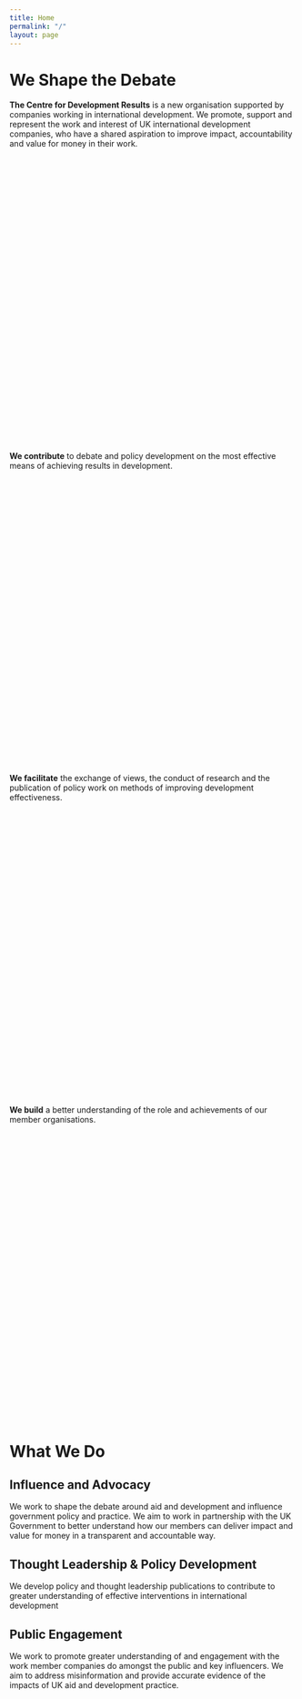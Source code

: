 ```yaml
---
title: Home
permalink: "/"
layout: page
---
```


<h1>We Shape the Debate</h1>
<p class="lead-in">
  <strong>The Centre for Development Results</strong> is a new organisation supported by companies working in international development. We promote, support and represent the work and interest of UK international development companies, who have a shared aspiration to improve impact, accountability and value for money in their work.
</p>
<div class="aim-blocks">
  <div class="aim-block"><svg class="policy aims" viewBox="0 0 100 100" preserveAspectRatio="xMinYMax meet"><use xlink:href="#svg-policy"></use></svg><p>
    <strong>We contribute</strong> to debate and policy development on the most effective means of achieving results in development.
  </p></div>
  <div class="aim-block"><svg class="debate aims" viewBox="0 0 100 100" preserveAspectRatio="xMinYMax meet"><use xlink:href="#svg-debate"></use></svg><p>
    <strong>We facilitate</strong> the exchange of views, the conduct of research and the publication of policy work on methods of improving development effectiveness.
  </p></div>
  <div class="aim-block last"><svg class="members aims" viewBox="0 0 100 100" preserveAspectRatio="xMinYMax meet"><use xlink:href="#svg-members"></use></svg><p>
    <strong>We build</strong> a better understanding of the role and achievements of our member organisations.
  </p></div>
</div>
<div class="content-logo"><svg class="content-logo-svg" viewBox="0 0 294 294" preserveAspectRatio="xMinYMax meet"><use xlink:href="#logo"></use></svg></div>
<h1>What We Do</h1>
<h2>Influence and Advocacy</h2>
<p>
  We work to shape the debate around aid and development and influence government policy and practice. We aim to work in partnership with the UK Government to better understand how our members can deliver impact and value for money in a transparent and accountable way.
</p>
<h2>Thought Leadership & Policy Development </h2>
<p>
  We develop policy and thought leadership publications to contribute to greater understanding of effective interventions in international development
</p>
<h2>Public Engagement</h2>
<p>
  We work to promote greater understanding of and engagement with the work member companies do amongst the public and key influencers. We aim to address misinformation and provide accurate evidence of the impacts of UK aid and development practice.
</p>
